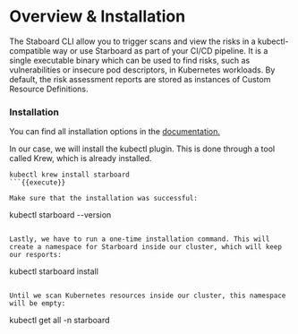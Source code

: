 # Overview & Installation

The Staboard CLI allow you to trigger scans and view the risks in a kubectl-compatible way or use Starboard as part of your CI/CD pipeline.
It is a single executable binary which can be used to find risks, such as vulnerabilities or insecure pod descriptors, in Kubernetes workloads. By default, the risk assessment reports are stored as instances of Custom Resource Definitions.

### Installation

You can find all installation options in the [documentation.](https://aquasecurity.github.io/starboard/v0.14.1/cli/)

In our case, we will install the kubectl plugin. This is done through a tool called Krew, which is already installed. 

```
kubectl krew install starboard
```{{execute}}

Make sure that the installation was successful:

```
kubectl starboard --version
```{{execute}}

Lastly, we have to run a one-time installation command. This will create a namespace for Starboard inside our cluster, which will keep our resports:

```
kubectl starboard install
```{{execute}}

Until we scan Kubernetes resources inside our cluster, this namespace will be empty:
```
kubectl get all -n starboard
```{{execute}}
